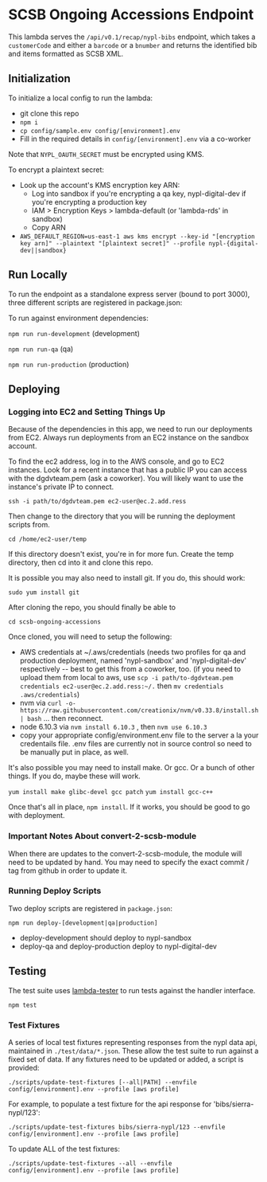 # SCSB Ongoing Accessions Endpoint

This lambda serves the `/api/v0.1/recap/nypl-bibs` endpoint, which takes a `customerCode` and either a `barcode` or a `bnumber` and returns the identified bib and items formatted as SCSB XML.

## Initialization

To initialize a local config to run the lambda:

 * git clone this repo
 * `npm i`
 * `cp config/sample.env config/[environment].env`
 * Fill in the required details in `config/[environment].env` via a co-worker

Note that `NYPL_OAUTH_SECRET` must be encrypted using KMS.

To encrypt a plaintext secret:
 * Look up the account's KMS encryption key ARN:
   * Log into sandbox if you're encrypting a qa key, nypl-digital-dev if you're encrypting a production key
   * IAM > Encryption Keys > lambda-default (or 'lambda-rds' in sandbox)
   * Copy ARN
 * `AWS_DEFAULT_REGION=us-east-1 aws kms encrypt --key-id "[encryption key arn]" --plaintext "[plaintext secret]" --profile nypl-{digital-dev||sandbox}`

## Run Locally

To run the endpoint as a standalone express server (bound to port 3000), three different scripts are registered in package.json:

To run against environment dependencies:

`npm run run-development` (development)

`npm run run-qa` (qa)

`npm run run-production` (production)

## Deploying

### Logging into EC2 and Setting Things Up

Because of the dependencies in this app, we need to run our deployments from EC2. Always run deployments from an EC2 instance on the sandbox account.

To find the ec2 address, log in to the AWS console, and go to EC2 instances. Look for a recent instance that has a public IP you can access with the dgdvteam.pem (ask a coworker). You will likely want to use the instance's private IP to connect.

`ssh -i path/to/dgdvteam.pem ec2-user@ec.2.add.ress`

Then change to the directory that you will be running the deployment scripts from.

`cd /home/ec2-user/temp`

If this directory doesn't exist, you're in for more fun. Create the temp directory, then cd into it and clone this repo.

It is possible you may also need to install git. If you do, this should work:

`sudo yum install git`

After cloning the repo, you should finally be able to

`cd scsb-ongoing-accessions`

Once cloned, you will need to setup the following:

* AWS credentials at ~/.aws/credentials (needs two profiles for qa and production deployment, named 'nypl-sandbox' and 'nypl-digital-dev' respectively -- best to get this from a coworker, too. (if you need to upload them from local to aws, use `scp -i path/to-dgdvteam.pem credentials ec2-user@ec.2.add.ress:~/.` then `mv credentials .aws/credentials`)
* nvm via `curl -o- https://raw.githubusercontent.com/creationix/nvm/v0.33.8/install.sh | bash` ... then reconnect.
* node 6.10.3 via `nvm install 6.10.3` , then `nvm use 6.10.3`
* copy your appropriate config/environment.env file to the server a la your credentails file. .env files are currently not in source control so need to be manually put in place, as well.

It's also possible you may need to install make. Or gcc. Or a bunch of other things. If you do, maybe these will work.

`yum install make glibc-devel gcc patch`
`yum install gcc-c++`

Once that's all in place, `npm install`. If it works, you should be good to go with deployment.

### Important Notes About convert-2-scsb-module

When there are updates to the convert-2-scsb-module, the module will need to be updated by hand. You may need to specify the exact commit / tag from github in order to update it.

### Running Deploy Scripts

Two deploy scripts are registered in `package.json`:

`npm run deploy-[development|qa|production]`

* deploy-development should deploy to nypl-sandbox
* deploy-qa and deploy-production deploy to nypl-digital-dev

## Testing

The test suite uses [lambda-tester](https://www.npmjs.com/package/lambda-tester) to run tests against the handler interface.

`npm test`

### Test Fixtures

A series of local test fixtures representing responses from the nypl data api, maintained in `./test/data/*.json`. These allow the test suite to run against a fixed set of data. If any fixtures need to be updated or added, a script is provided:

`./scripts/update-test-fixtures [--all|PATH] --envfile config/[environment].env --profile [aws profile]`

For example, to populate a test fixture for the api response for 'bibs/sierra-nypl/123':

`./scripts/update-test-fixtures bibs/sierra-nypl/123 --envfile config/[environment].env --profile [aws profile]`

To update ALL of the test fixtures:

`./scripts/update-test-fixtures --all --envfile config/[environment].env --profile [aws profile]`
